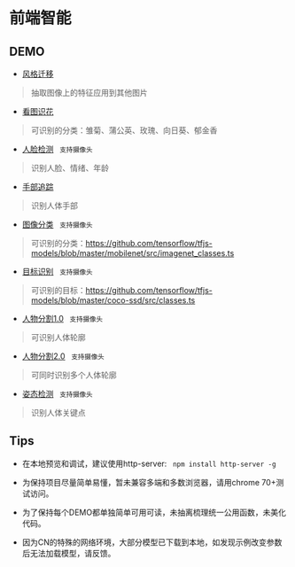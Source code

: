 # 前端智能

## DEMO
- [风格迁移](https://allan5.com/FE-AI/style-transfer.html "风格转移")
> 抽取图像上的特征应用到其他图片
- [看图识花](https://allan5.com/FE-AI/flower.html "看图识花")
> 可识别的分类：雏菊、蒲公英、玫瑰、向日葵、郁金香
- [人脸检测](https://allan5.com/FE-AI/face-api.html "人脸检测")  ` 支持摄像头`
> 识别人脸、情绪、年龄
- [手部追踪](https://allan5.com/FE-AI/handtrack.html "手部追踪") 
> 识别人体手部
- [图像分类](https://allan5.com/FE-AI/mobilenet.html "图像分类")   ` 支持摄像头`
> 可识别的分类：https://github.com/tensorflow/tfjs-models/blob/master/mobilenet/src/imagenet_classes.ts
- [目标识别](https://allan5.com/FE-AI/object_detection.html "目标识别")    ` 支持摄像头`
> 可识别的目标：https://github.com/tensorflow/tfjs-models/blob/master/coco-ssd/src/classes.ts
- [人物分割1.0](https://allan5.com/FE-AI/bodypix.html "人物分割")  ` 支持摄像头`
> 可识别人体轮廓
- [人物分割2.0](https://allan5.com/FE-AI/bodypix2.html "人物分割")  ` 支持摄像头`
> 可同时识别多个人体轮廓
- [姿态检测](https://allan5.com/FE-AI/posenet.html "姿态检测")  ` 支持摄像头`
> 识别人体关键点


## Tips

- 在本地预览和调试，建议使用http-server: ` npm install http-server -g` 

- 为保持项目尽量简单易懂，暂未兼容多端和多数浏览器，请用chrome 70+测试访问。

- 为了保持每个DEMO都单独简单可用可读，未抽离梳理统一公用函数，未美化代码。

- 因为CN的特殊的网络环境，大部分模型已下载到本地，如发现示例改变参数后无法加载模型，请反馈。

